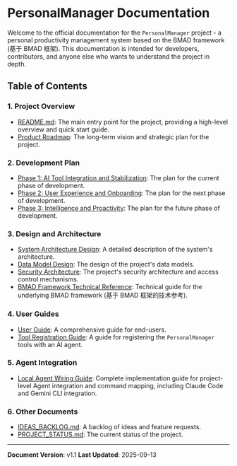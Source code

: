 # PersonalManager Documentation

Welcome to the official documentation for the `PersonalManager` project - a personal productivity management system based on the BMAD framework (基于 BMAD 框架). This documentation is intended for developers, contributors, and anyone else who wants to understand the project in depth.

## Table of Contents

### 1. Project Overview

*   [README.md](/README.md): The main entry point for the project, providing a high-level overview and quick start guide.
*   [Product Roadmap](product_roadmap.md): The long-term vision and strategic plan for the project.

### 2. Development Plan

*   [Phase 1: AI Tool Integration and Stabilization](phase_1_plan.md): The plan for the current phase of development.
*   [Phase 2: User Experience and Onboarding](phase_2_plan.md): The plan for the next phase of development.
*   [Phase 3: Intelligence and Proactivity](phase_3_plan.md): The plan for the future phase of development.

### 3. Design and Architecture

*   [System Architecture Design](PersonalManager系统架构设计/index.md): A detailed description of the system's architecture.
*   [Data Model Design](PersonalManager数据模型设计.md): The design of the project's data models.
*   [Security Architecture](PersonalManager安全架构与权限管理.md): The project's security architecture and access control mechanisms.
*   [BMAD Framework Technical Reference](BMAD框架技术参考指南.md): Technical guide for the underlying BMAD framework (基于 BMAD 框架的技术参考).

### 4. User Guides

*   [User Guide](user_guide.md): A comprehensive guide for end-users.
*   [Tool Registration Guide](tool_registration.md): A guide for registering the `PersonalManager` tools with an AI agent.

### 5. Agent Integration

*   [Local Agent Wiring Guide](agents/local_agent_wiring.md): Complete implementation guide for project-level Agent integration and command mapping, including Claude Code and Gemini CLI integration.

### 6. Other Documents

*   [IDEAS_BACKLOG.md](IDEAS_BACKLOG.md): A backlog of ideas and feature requests.
*   [PROJECT_STATUS.md](PROJECT_STATUS.md): The current status of the project.

---
**Document Version**: v1.1
**Last Updated**: 2025-09-13
